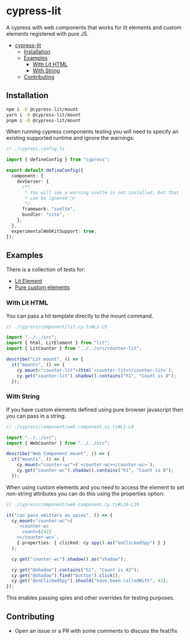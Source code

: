# cypress-lit

A cypress with web components that works for lit elements and custom elements registered with pure JS.

- [cypress-lit](#cypress-lit)
  - [Installation](#installation)
  - [Examples](#examples)
    - [With Lit HTML](#with-lit-html)
    - [With String](#with-string)
  - [Contributing](#contributing)

## Installation

```bash
npm i -D @cypress-lit/mount
yarn i -D @cypress-lit/mount
pnpm i -D @cypress-lit/mount
```

When running cypress components testing you will need to specify an existing supported runtime and ignore the warnings:

```ts
// ./cypress.config.ts

import { defineConfig } from "cypress";

export default defineConfig({
  component: {
    devServer: {
      /**
       * You will see a warning svelte is not installed, but that
       * can be ignored 🤷‍♂️
       */
      framework: "svelte",
      bundler: "vite",
    },
  },
  experimentalWebKitSupport: true,
});
```

## Examples

There is a collection of tests for:

- [Lit Element](./cypress/component/lit.cy.ts)
- [Pure custom elements](./cypress/component/web-component.cy.ts)

### With Lit HTML

You can pass a hit template directly to the mount command.

```ts
// ./cypress/component/lit.cy.ts#L1-L9

import "../../src";
import { html, LitElement } from "lit";
import { LitCounter } from "../../src/counter-lit";

describe("Lit mount", () => {
  it("mounts", () => {
    cy.mount<"counter-lit">(html`<counter-lit></counter-lit>`);
    cy.get("counter-lit").shadow().contains("h1", "Count is 0");
  });
```

### With String

If you have custom elements defined using pure browser javascript then you can pass in a string.

```ts
// ./cypress/component/web-component.cy.ts#L1-L9

import "../../src";
import { WebCounter } from "../../src";

describe("Web Component mount", () => {
  it("mounts", () => {
    cy.mount<"counter-wc">(`<counter-wc></counter-wc>`);
    cy.get("counter-wc").shadow().contains("h1", "Count is 0");
  });

```

When using custom elements and you need to access the element to set non-string attributes you can do this using the properties option:

```ts
// ./cypress/component/web-component.cy.ts#L26-L39

it("can pass emitters as spies", () => {
  cy.mount<"counter-wc">(
    `<counter-wc
      count=${42}
    ></counter-wc>`,
    { properties: { clicked: cy.spy().as("onClickedSpy") } }
  );

  cy.get("counter-wc").shadow().as("shadow");

  cy.get("@shadow").contains("h1", "Count is 42");
  cy.get("@shadow").find("button").click();
  cy.get("@onClickedSpy").should("have.been.calledWith", 42);
});
```

This enables passing spies and other overrides for testing purposes.

## Contributing

- Open an issue or a PR with some comments to discuss the feat/fix

